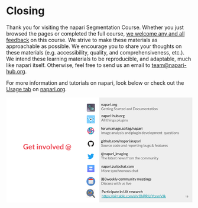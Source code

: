 # Closing

Thank you for visiting the napari Segmentation Course. Whether you just browsed the pages or completed the full course, [we welcome any and all feedback](https://github.com/chanzuckerberg/napari-segmentation-workshop/issues) on this course. We strive to make these materials as approachable as possible. We encourage you to share your thoughts on these materials (e.g. accessibility, quality, and comprehensiveness, etc.). We intend these learning materials to be reproducible, and adaptable, much like napari itself. Otherwise, feel free to send us an email to team@napari-hub.org.

For more information and tutorials on napari, look below or check out the [Usage tab](https://napari.org/usage.html) on [napari.org](napari.org). 

![Resources for next steps learning napari](nextsteps.png)

